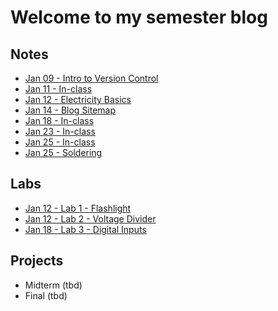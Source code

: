 # Welcome to my semester blog

## Notes

* [Jan 09 - Intro to Version Control](0109_notes.html)
* [Jan 11 - In-class](0111_inClass.html)
* [Jan 12 - Electricity Basics](0112_notes.html)
* [Jan 14 - Blog Sitemap](0114_notes.html)
* [Jan 18 - In-class](0118_inClass.html)
* [Jan 23 - In-class](0123_inClass.html)
* [Jan 25 - In-class](0125_inClass.html)
* [Jan 25 - Soldering](0125_notes.html)

## Labs

* [Jan 12 - Lab 1 - Flashlight](lab1.html)
* [Jan 12 - Lab 2 - Voltage Divider](lab2.html)
* [Jan 18 - Lab 3 - Digital Inputs](lab3.html)

## Projects

* Midterm (tbd)
* Final (tbd)
